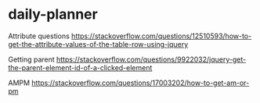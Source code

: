 # daily-planner


Attribute questions
https://stackoverflow.com/questions/12510593/how-to-get-the-attribute-values-of-the-table-row-using-jquery


Getting parent
https://stackoverflow.com/questions/9922032/jquery-get-the-parent-element-id-of-a-clicked-element 


AMPM
https://stackoverflow.com/questions/17003202/how-to-get-am-or-pm 